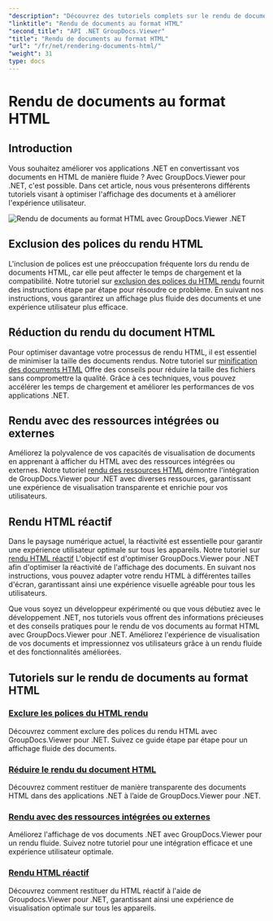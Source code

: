 ```yaml
---
"description": "Découvrez des tutoriels complets sur le rendu de documents au format HTML avec GroupDocs.Viewer pour .NET. Apprenez des techniques d'affichage de documents et une expérience utilisateur optimisée."
"linktitle": "Rendu de documents au format HTML"
"second_title": "API .NET GroupDocs.Viewer"
"title": "Rendu de documents au format HTML"
"url": "/fr/net/rendering-documents-html/"
"weight": 31
type: docs
---
```

# Rendu de documents au format HTML


## Introduction

Vous souhaitez améliorer vos applications .NET en convertissant vos documents en HTML de manière fluide ? Avec GroupDocs.Viewer pour .NET, c'est possible. Dans cet article, nous vous présenterons différents tutoriels visant à optimiser l'affichage des documents et à améliorer l'expérience utilisateur.

![Rendu de documents au format HTML avec GroupDocs.Viewer .NET](/viewer/rendering-documents-html/image.png)

## Exclusion des polices du rendu HTML
L'inclusion de polices est une préoccupation fréquente lors du rendu de documents HTML, car elle peut affecter le temps de chargement et la compatibilité. Notre tutoriel sur [exclusion des polices du HTML rendu](./exclude-fonts-html/) fournit des instructions étape par étape pour résoudre ce problème. En suivant nos instructions, vous garantirez un affichage plus fluide des documents et une expérience utilisateur plus efficace. 

## Réduction du rendu du document HTML
Pour optimiser davantage votre processus de rendu HTML, il est essentiel de minimiser la taille des documents rendus. Notre tutoriel sur [minification des documents HTML](./minify-html/) Offre des conseils pour réduire la taille des fichiers sans compromettre la qualité. Grâce à ces techniques, vous pouvez accélérer les temps de chargement et améliorer les performances de vos applications .NET.

## Rendu avec des ressources intégrées ou externes
Améliorez la polyvalence de vos capacités de visualisation de documents en apprenant à afficher du HTML avec des ressources intégrées ou externes. Notre tutoriel [rendu des ressources HTML](./render-html-resources/) démontre l'intégration de GroupDocs.Viewer pour .NET avec diverses ressources, garantissant une expérience de visualisation transparente et enrichie pour vos utilisateurs.

## Rendu HTML réactif
Dans le paysage numérique actuel, la réactivité est essentielle pour garantir une expérience utilisateur optimale sur tous les appareils. Notre tutoriel sur [rendu HTML réactif](./render-responsive-html/) L'objectif est d'optimiser GroupDocs.Viewer pour .NET afin d'optimiser la réactivité de l'affichage des documents. En suivant nos instructions, vous pouvez adapter votre rendu HTML à différentes tailles d'écran, garantissant ainsi une expérience visuelle agréable pour tous les utilisateurs.

Que vous soyez un développeur expérimenté ou que vous débutiez avec le développement .NET, nos tutoriels vous offrent des informations précieuses et des conseils pratiques pour le rendu de vos documents au format HTML avec GroupDocs.Viewer pour .NET. Améliorez l'expérience de visualisation de vos documents et impressionnez vos utilisateurs grâce à un rendu fluide et des fonctionnalités améliorées.

## Tutoriels sur le rendu de documents au format HTML
### [Exclure les polices du HTML rendu](./exclude-fonts-html/)
Découvrez comment exclure des polices du rendu HTML avec GroupDocs.Viewer pour .NET. Suivez ce guide étape par étape pour un affichage fluide des documents.
### [Réduire le rendu du document HTML](./minify-html/)
Découvrez comment restituer de manière transparente des documents HTML dans des applications .NET à l’aide de GroupDocs.Viewer pour .NET.
### [Rendu avec des ressources intégrées ou externes](./render-html-resources/)
Améliorez l'affichage de vos documents .NET avec GroupDocs.Viewer pour un rendu fluide. Suivez notre tutoriel pour une intégration efficace et une expérience utilisateur optimale.
### [Rendu HTML réactif](./render-responsive-html/)
Découvrez comment restituer du HTML réactif à l'aide de Groupdocs.Viewer pour .NET, garantissant ainsi une expérience de visualisation optimale sur tous les appareils.